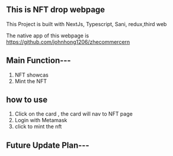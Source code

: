 ## This is NFT drop webpage
This Project is built with NextJs, Typescript, Sani, redux,third web

The native app of this webpage is https://github.com/johnhong1206/zhecommercern

## Main Function---
1) NFT showcas
2) Mint the NFT


## how to use
1) Click on the card , the card will nav to NFT page
2) Login with Metamask
3) click to mint the nft

## Future Update Plan---


